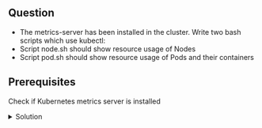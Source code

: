 ## Question

- The metrics-server has been installed in the cluster. Write two bash scripts which use kubectl:
- Script node.sh should show resource usage of Nodes
- Script pod.sh should show resource usage of Pods and their containers

## Prerequisites

Check if Kubernetes metrics server is installed

<details>
<summary> Solution</summary>

node.sh

```
!#/bin/bash

kubectl top node
```

pod.sh

```
!#/bin/bash

kubectl top pods --containers=true
```
</details>



